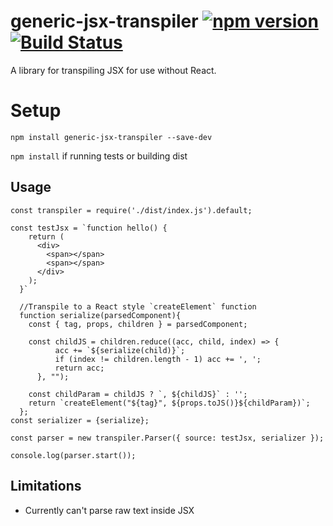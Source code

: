 # generic-jsx-transpiler [![npm version](https://badge.fury.io/js/generic-jsx-transpiler.svg)](https://badge.fury.io/js/generic-jsx-transpiler) [![Build Status](https://travis-ci.org/c-mcg/generic-jsx-transpiler.svg?branch=master)](https://travis-ci.org/c-mcg/generic-jsx-transpiler)

A library for transpiling JSX for use without React.

# Setup

`npm install generic-jsx-transpiler --save-dev`

`npm install` if running tests or building dist

## Usage

```
const transpiler = require('./dist/index.js').default;

const testJsx = `function hello() {
    return (
      <div>
        <span></span>
        <span></span>
      </div>
    );
  }`

  //Transpile to a React style `createElement` function
  function serialize(parsedComponent){
    const { tag, props, children } = parsedComponent;
    
    const childJS = children.reduce((acc, child, index) => {
          acc += `${serialize(child)}`;
          if (index != children.length - 1) acc += ', ';
          return acc;
      }, "");
      
    const childParam = childJS ? `, ${childJS}` : '';
    return `createElement("${tag}", ${props.toJS()}${childParam})`;
  };
const serializer = {serialize};

const parser = new transpiler.Parser({ source: testJsx, serializer });

console.log(parser.start());
```

## Limitations

 - Currently can't parse raw text inside JSX
